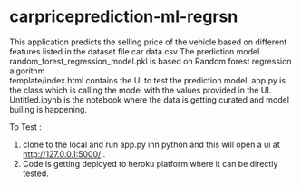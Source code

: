 # carpriceprediction-ml-regrsn

This application predicts the selling price of the vehicle based on different features listed in the dataset file car data.csv
The prediction model random_forest_regression_model.pkl is based on Random forest regression algorithm  
template/index.html contains the UI to test the prediction model.
app.py is the class which is calling the model with the values provided in the UI.
Untitled.ipynb is the notebook where the data is getting curated and model builing is happening.

To Test : 
1. clone to the local and run app.py inn python and this will open a ui at http://127.0.0.1:5000/ .
2. Code is getting deployed to heroku platform where it can be directly tested.
